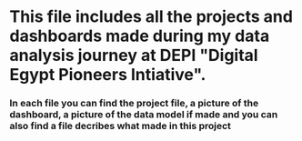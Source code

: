 # This file includes all the projects and dashboards made during my data analysis journey at DEPI "Digital Egypt Pioneers Intiative".
### In each file you can find the project file, a picture of the dashboard, a picture of the data model if made and you can also find a file decribes what made in this project
